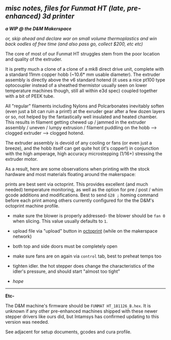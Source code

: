 
## *misc notes, files for Funmat HT (late, pre-enhanced) 3d printer*

***a WIP @ the D&M Makerspace***

*or, skip ahead and declare war on small volume thermoplastics and win back oodles of free time (and also pass go, collect $200, etc etc)*



The core of most of our Funmat HT struggles stem from the poor location and quality of the extruder.

 It is pretty much a clone of a clone of a mk8 direct drive unit, complete with a standard 11mm copper hobb (~10.6* mm usable diameter).  The extruder assembly is directly above the v6 standard hotend (it uses a nice pt100 type optocoupler instead of a sheathed thermistor usually seen on lower temperature machines though, still all within e3d spec) coupled together with a bit of PEEK tube.

 All "regular" filaments including Nylons and Polcarbonates inevitably soften (even just a bit can ruin a print!) at the exruder gear after a few dozen layers or so, not helped by the fantastically well insulated and heated chamber.  This results in filament getting chewed up / jammed in the extruder assembly / uneven / lumpy extrusion / filament puddling on the hobb --> clogged extruder --> clogged hotend.

 The extruder assembly is devoid of any cooling or fans (or even just a breeze), and the hobb itself can get quite hot (it's copper!) in conjunction with the high amperage, high accuracy microstepping (1/16+) stressing the extruder motor.

As a result, here are some observations when printing with the stock hardware and most materials floating around the makerspace:

prints are best sent via octoprint.  This provides excellent (and much needed) temperature monitoring, as well as the option for pre / post / whim gcode additions and modifications.  Best to send `G28 ;` homing command before each print among others currently configured for the the D&M's octoprint machine profile.  

- make sure the blower is properly addressed- the blower should be `fan 0` when slicing.  This value  usually defaults to `1`.

-  upload file via "upload" button in [octoprint](http://octopi.local/) (while on the makerspace network)

- both top and side doors must be completely open

- make sure fans are on again via `control` tab, best to preheat temps too

- tighten idler.  the hot stepper does change the characteristics of the idler's pressure, and should start "almost too tight"

- *hope*

* * *


**Etc-**  


The D&M machine's firmware should be `FUNMAT HT_181126_B.hex`.  It is unknown if any other pre-enhanced machines shipped with these newer stepper drivers like ours did, but Intamsys has confirmed updating to this version was needed.  

See adjacent for setup documents, gcodes and cura profile.
